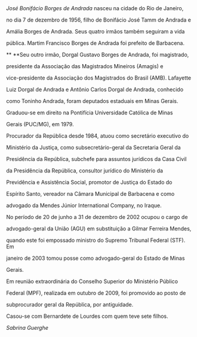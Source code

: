 

 



*José Bonifácio Borges de Andrada* nasceu na cidade do Rio de Janeiro,

no dia 7 de dezembro de 1956, filho de Bonifácio José Tamm de Andrada e

Amália Borges de Andrada. Seus quatro irmãos também seguiram a vida

pública. Martim Francisco Borges de Andrada foi prefeito de Barbacena.

** **Seu outro irmão, Dorgal Gustavo Borges de Andrada, foi magistrado,

presidente da Associação das Magistrados Mineiros (Amagis) e

vice-presidente da Associação dos Magistrados do Brasil (AMB). Lafayette

Luiz Dorgal de Andrada e Antônio Carlos Dorgal de Andrada, conhecido

como Toninho Andrada, foram deputados estaduais em Minas Gerais.



Graduou-se em direito na Pontifícia Universidade Católica de Minas

Gerais (PUC/MG), em 1979.



Procurador da República desde 1984, atuou como secretário executivo do

Ministério da Justiça, como subsecretário-geral da Secretaria Geral da

Presidência da República, subchefe para assuntos jurídicos da Casa Civil

da Presidência da República, consultor jurídico do Ministério da

Previdência e Assistência Social, promotor de Justiça do Estado do

Espírito Santo, vereador na Câmara Municipal de Barbacena e como

advogado da Mendes Júnior International Company, no Iraque.



No período de 20 de junho a 31 de dezembro de 2002 ocupou o cargo de

advogado-geral da União (AGU) em substituição a Gilmar Ferreira Mendes,

quando este foi empossado ministro do Supremo Tribunal Federal (STF). Em

janeiro de 2003 tomou posse como advogado-geral do Estado de Minas

Gerais.



Em reunião extraordinária do Conselho Superior do Ministério Público

Federal (MPF), realizada em outubro de 2009, foi promovido ao posto de

subprocurador geral da República, por antiguidade.  



Casou-se com Bernardete de Lourdes com quem teve sete filhos.



*Sabrina Guerghe*



 



